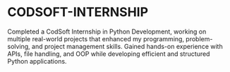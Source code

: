 # CODSOFT-INTERNSHIP
Completed a CodSoft Internship in Python Development, working on multiple real-world projects that enhanced my programming, problem-solving, and project management skills. Gained hands-on experience with APIs, file handling, and OOP while developing efficient and structured Python applications.
